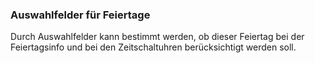﻿### Auswahlfelder für Feiertage

Durch Auswahlfelder kann bestimmt werden, ob dieser Feiertag bei der Feiertagsinfo und bei den Zeitschaltuhren berücksichtigt werden soll.
